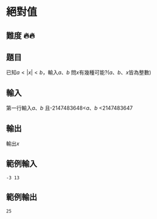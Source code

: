 # 絕對值

## 難度 🔥🔥

## 題目

已知$a<|x|<b$，輸入$a、b$ 問$x$有幾種可能?($a、b、x$皆為整數)

## 輸入

第一行輸入$a、b$
且-2147483648<$a、b$ <2147483647

## 輸出

輸出$x$

## 範例輸入

```
-3 13
```

## 範例輸出

```
25
```





